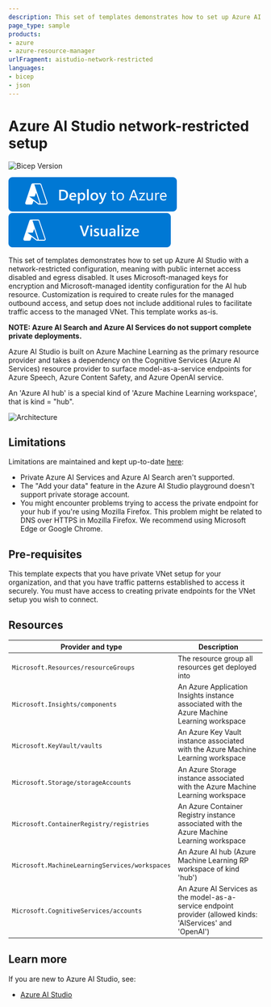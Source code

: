 ```yaml
---
description: This set of templates demonstrates how to set up Azure AI Studio with public internet access disabled and egress disabled, using Microsoft-managed keys for encryption and Microsoft-managed identity configuration for the AI resource.
page_type: sample
products:
- azure
- azure-resource-manager
urlFragment: aistudio-network-restricted
languages:
- bicep
- json
---
```

# Azure AI Studio network-restricted setup 

<!-- ![Azure Public Test Date](https://azurequickstartsservice.blob.core.windows.net/badges/quickstarts/microsoft.machinelearningservices/aistudio-basics/PublicLastTestDate.svg)
![Azure Public Test Result](https://azurequickstartsservice.blob.core.windows.net/badges/quickstarts/microsoft.machinelearningservices/aistudio-basics/PublicDeployment.svg)

![Azure US Gov Last Test Date](https://azurequickstartsservice.blob.core.windows.net/badges/quickstarts/microsoft.machinelearningservices/aistudio-basics/FairfaxLastTestDate.svg)
![Azure US Gov Last Test Result](https://azurequickstartsservice.blob.core.windows.net/badges/quickstarts/microsoft.machinelearningservices/aistudio-basicsd/FairfaxDeployment.svg)

![Best Practice Check](https://azurequickstartsservice.blob.core.windows.net/badges/quickstarts/microsoft.machinelearningservices/aistudio-basics/BestPracticeResult.svg)
![Cred Scan Check](https://azurequickstartsservice.blob.core.windows.net/badges/quickstarts/microsoft.machinelearningservices/aistudio-basicsd/CredScanResult.svg) -->

![Bicep Version](https://azurequickstartsservice.blob.core.windows.net/badges/quickstarts/microsoft.machinelearningservices/aistudio-basics/BicepVersion.svg)

[![Deploy To Azure](https://raw.githubusercontent.com/Azure/azure-quickstart-templates/master/1-CONTRIBUTION-GUIDE/images/deploytoazure.svg?sanitize=true)](https://portal.azure.com/#create/Microsoft.Template/uri/https%3A%2F%2Fraw.githubusercontent.com%2Fmarcjimz%2Faistudio-network-restricted%2Fmain%2Fazuredeploy.json)
[![Visualize](https://raw.githubusercontent.com/Azure/azure-quickstart-templates/master/1-CONTRIBUTION-GUIDE/images/visualizebutton.svg?sanitize=true)](http://armviz.io/#/?load=https%3A%2F%2Fraw.githubusercontent.com%2Fmarcjimz%2Faistudio-network-restricted%2Fmain%2Fazuredeploy.json)

This set of templates demonstrates how to set up Azure AI Studio with a network-restricted configuration, meaning with public internet access disabled and egress disabled. It uses Microsoft-managed keys for encryption and Microsoft-managed identity configuration for the AI hub resource. Customization is required to create rules for the managed outbound access, and setup does not include additional rules to facilitate traffic access to the managed VNet. This template works as-is.

**NOTE: Azure AI Search and Azure AI Services do not support complete private deployments.**

Azure AI Studio is built on Azure Machine Learning as the primary resource provider and takes a dependency on the Cognitive Services (Azure AI Services) resource provider to surface model-as-a-service endpoints for Azure Speech, Azure Content Safety, and Azure OpenAI service.

An 'Azure AI hub' is a special kind of 'Azure Machine Learning workspace', that is kind = "hub".

![Architecture](https://learn.microsoft.com/en-us/azure/ai-studio/media/how-to/network/azure-ai-network-inbound.svg)

## Limitations

Limitations are maintained and kept up-to-date [here](https://learn.microsoft.com/en-us/azure/ai-studio/how-to/configure-private-link?source=recommendations&tabs=azure-portal#limitations):

* Private Azure AI Services and Azure AI Search aren't supported.
* The "Add your data" feature in the Azure AI Studio playground doesn't support private storage account.
* You might encounter problems trying to access the private endpoint for your hub if you're using Mozilla Firefox. This problem might be related to DNS over HTTPS in Mozilla Firefox. We recommend using Microsoft Edge or Google Chrome.

## Pre-requisites

This template expects that you have private VNet setup for your organization, and that you have traffic patterns established to access it securely. You must have access to creating private endpoints for the VNet setup you wish to connect.

## Resources

| Provider and type | Description |
| - | - |
| `Microsoft.Resources/resourceGroups` | The resource group all resources get deployed into |
| `Microsoft.Insights/components` | An Azure Application Insights instance associated with the Azure Machine Learning workspace |
| `Microsoft.KeyVault/vaults` | An Azure Key Vault instance associated with the Azure Machine Learning workspace |
| `Microsoft.Storage/storageAccounts` | An Azure Storage instance associated with the Azure Machine Learning workspace |
| `Microsoft.ContainerRegistry/registries` | An Azure Container Registry instance associated with the Azure Machine Learning workspace |
| `Microsoft.MachineLearningServices/workspaces` | An Azure AI hub (Azure Machine Learning RP workspace of kind 'hub') |
| `Microsoft.CognitiveServices/accounts` | An Azure AI Services as the model-as-a-service endpoint provider (allowed kinds: 'AIServices' and 'OpenAI') |

## Learn more

If you are new to Azure AI Studio, see:

- [Azure AI Studio](https://aka.ms/aistudio/docs)